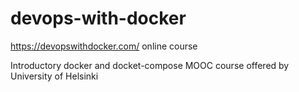 # devops-with-docker
https://devopswithdocker.com/ online course

Introductory docker and docket-compose MOOC course offered by University of Helsinki
